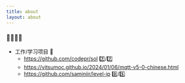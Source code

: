 ```yaml
---
title: about
layout: about
---
```


### 👋👋👋👋

- 工作/学习项目 📝
  - https://github.com/codepr/sol 7️⃣/7️⃣
  - https://vitsumoc.github.io/2024/01/06/mqtt-v5-0-chinese.html
  - https://github.com/saminiir/level-ip 0️⃣/5️⃣